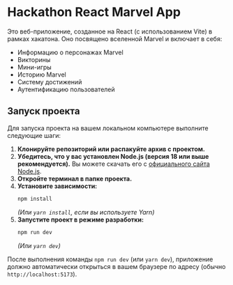 # Hackathon React Marvel App

Это веб-приложение, созданное на React (с использованием Vite) в рамках хакатона. Оно посвящено вселенной Marvel и включает в себя:

*   Информацию о персонажах Marvel
*   Викторины
*   Мини-игры
*   Историю Marvel
*   Систему достижений
*   Аутентификацию пользователей

## Запуск проекта

Для запуска проекта на вашем локальном компьютере выполните следующие шаги:

1.  **Клонируйте репозиторий или распакуйте архив с проектом.**
2.  **Убедитесь, что у вас установлен Node.js (версия 18 или выше рекомендуется).** Вы можете скачать его с [официального сайта Node.js](https://nodejs.org/).
3.  **Откройте терминал в папке проекта.**
4.  **Установите зависимости:**
    ```bash
    npm install
    ```
    *(Или `yarn install`, если вы используете Yarn)*
5.  **Запустите проект в режиме разработки:**
    ```bash
    npm run dev
    ```
    *(Или `yarn dev`)*

После выполнения команды `npm run dev` (или `yarn dev`), приложение должно автоматически открыться в вашем браузере по адресу (обычно `http://localhost:5173`).
